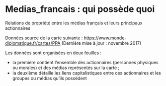 # Medias_francais : qui possède quoi
Relations de propriété entre les médias français et leurs principaux actionnaires

Données source de la carte suivante : https://www.monde-diplomatique.fr/cartes/PPA (Dernière mise à jour : novembre 2017)

Les données sont organisées en deux feuilles : 
- la première contient l’ensemble des actionnaires (personnes physiques ou morales) et des médias représentés sur la carte ;
- la deuxième détaille les liens capitalistiques entre ces actionnaires et les groupes ou médias qu’ils possèdent
